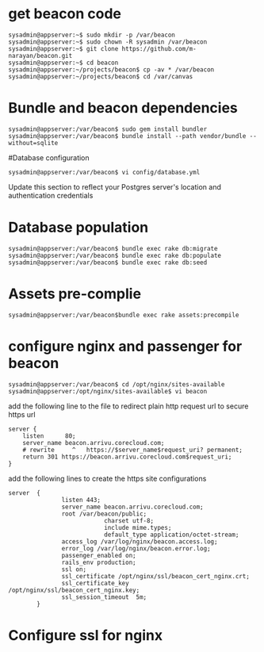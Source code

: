 # get beacon code

```
sysadmin@appserver:~$ sudo mkdir -p /var/beacon
sysadmin@appserver:~$ sudo chown -R sysadmin /var/beacon
sysadmin@appserver:~$ git clone https://github.com/m-narayan/beacon.git
sysadmin@appserver:~$ cd beacon
sysadmin@appserver:~/projects/beacon$ cp -av * /var/beacon
sysadmin@appserver:~/projects/beacon$ cd /var/canvas
```

# Bundle and beacon dependencies

```
sysadmin@appserver:/var/beacon$ sudo gem install bundler
sysadmin@appserver:/var/beacon$ bundle install --path vendor/bundle --without=sqlite
```

#Database configuration

```
sysadmin@appserver:/var/beacon$ vi config/database.yml
```
Update this section to reflect your Postgres server's location and authentication credentials

# Database population

```
sysadmin@appserver:/var/beacon$ bundle exec rake db:migrate
sysadmin@appserver:/var/beacon$ bundle exec rake db:populate
sysadmin@appserver:/var/beacon$ bundle exec rake db:seed
```

# Assets pre-complie

```
sysadmin@appserver:/var/beacon$bundle exec rake assets:precompile
```

# configure nginx and passenger for beacon
```
sysadmin@appserver:/var/beacon$ cd /opt/nginx/sites-available
sysadmin@appserver:/opt/nginx/sites-available$ vi beacon 
```

add the following line to the file to redirect plain http request url to secure https url

```
server {
    listen      80;
    server_name beacon.arrivu.corecloud.com;
    # rewrite     ^   https://$server_name$request_uri? permanent;
    return 301 https://beacon.arrivu.corecloud.com$request_uri;
}
```

add the following lines to create the https site configurations

```
server  {
               listen 443;
               server_name beacon.arrivu.corecloud.com;
               root /var/beacon/public;
                           charset utf-8;
                           include mime.types;
                           default_type application/octet-stream;
               access_log /var/log/nginx/beacon.access.log;
               error_log /var/log/nginx/beacon.error.log;
               passenger_enabled on;
               rails_env production;
               ssl on;
               ssl_certificate /opt/nginx/ssl/beacon_cert_nginx.crt;
               ssl_certificate_key /opt/nginx/ssl/beacon_cert_nginx.key;
               ssl_session_timeout  5m;
        }

```



# Configure ssl for nginx



